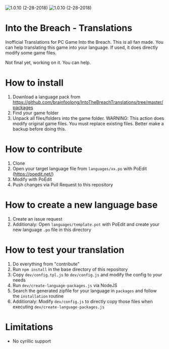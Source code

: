 ![1.0.10 (2-28-2018)](https://img.shields.io/badge/Game_Version-1.0.10(2--28--2018)-green.svg) 
![1.0.10 (2-28-2018)](https://img.shields.io/badge/DE__Unfinished-95%25_Translated-orange.svg)
# Into the Breach - Translations
Inofficial Translations for PC Game Into the Breach. This is all fan made. You can help translating this game into your language. If used, it does directly modify some game files.

Not final yet, working on it. You can help.

# How to install
1. Download a language pack from https://github.com/brainfoolong/IntoTheBreachTranslations/tree/master/packages
2. Find your game folder
3. Unpack all files/folders into the game folder. WARNING: This action does modify original game files. You must replace existing files. Better make a backup before doing this.

# How to contribute

1. Clone
2. Open your target language file from `languages/xx.po` with PoEdit (https://poedit.net/)
3. Modify with PoEdit
4. Push changes via Pull Request to this repository

# How to create a new language base

1. Create an issue request
2. Additionaly: Open `languages/template.pot` with PoEdit and create your new language `.po` file in this directory

# How to test your translation
1. Do everything from "contribute"
2. Run `npm install` in the base directory of this repository
3. Copy `dev/config.tpl.js` to `dev/config.js` and modify the config to your needs
4. Run `dev/create-language-packages.js` via NodeJS
5. Search the generated zipfile for your language in `packages` and follow the `installation` routine
6. Additionaly: Modify `dev/config.js` to directly copy those files when executing `dev/create-language-packages.js`

# Limitations
* No cyrillic support


